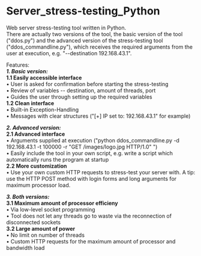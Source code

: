 # Server_stress-testing_Python

Web server stress-testing tool written in Python.  
There are actually two versions of the tool, the basic version of the tool ("ddos.py") and the advanced version of the stress-testing tool ("ddos_commandline.py"), which receives the required arguments from the user at execution, e.g. "--destination 192.168.43.1".  

Features:  
  ***1. Basic version:***  
      **1.1 Easily accessible interface**  
         • User is asked for confirmation before starting the stress-testing    
         • Review of variables -- destination, amount of threads, port   
         • Guides the user through setting up the required variables   
      **1.2 Clean interface**  
        • Built-in Exception-Handling  
        • Messages with clear structures ("[+] IP set to: 192.168.43.1" for example)  
        
  ***2. Advanced version:***  
      **2.1 Advanced interface**    
        • Arguments supplied at execution ("python ddos_commandline.py -d 192.168.43.1 -t 100000 -r "GET /images/logo.jpg HTTP/1.0" ")   
        • Easily include the tool in your own script, e.g. write a script which automatically runs the program at startup  
      **2.2 More customization**  
        • Use your own custom HTTP requests to stress-test your server with. A tip: use the HTTP POST method with login forms and long arguments for maximum processor load.  
        
  ***3. Both versions:***  
      **3.1 Maximum amount of processor efficieny**  
        • Via low-level socket programming  
        • Tool does not let any threads go to waste via the reconnection of disconnected sockets  
      **3.2  Large amount of power**  
        • No limit on number of threads  
        • Custom HTTP requests for the maximum amount of processor and bandwidth load    
    
